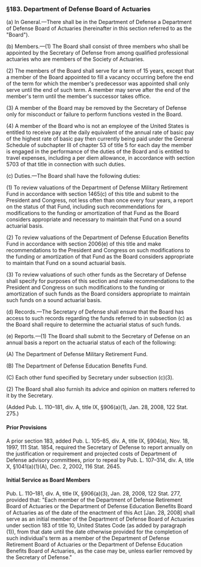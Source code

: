 ### §183. Department of Defense Board of Actuaries ###

(a) In General.—There shall be in the Department of Defense a Department of Defense Board of Actuaries (hereinafter in this section referred to as the "Board").

(b) Members.—(1) The Board shall consist of three members who shall be appointed by the Secretary of Defense from among qualified professional actuaries who are members of the Society of Actuaries.

(2) The members of the Board shall serve for a term of 15 years, except that a member of the Board appointed to fill a vacancy occurring before the end of the term for which the member's predecessor was appointed shall only serve until the end of such term. A member may serve after the end of the member's term until the member's successor takes office.

(3) A member of the Board may be removed by the Secretary of Defense only for misconduct or failure to perform functions vested in the Board.

(4) A member of the Board who is not an employee of the United States is entitled to receive pay at the daily equivalent of the annual rate of basic pay of the highest rate of basic pay then currently being paid under the General Schedule of subchapter III of chapter 53 of title 5 for each day the member is engaged in the performance of the duties of the Board and is entitled to travel expenses, including a per diem allowance, in accordance with section 5703 of that title in connection with such duties.

(c) Duties.—The Board shall have the following duties:

(1) To review valuations of the Department of Defense Military Retirement Fund in accordance with section 1465(c) of this title and submit to the President and Congress, not less often than once every four years, a report on the status of that Fund, including such recommendations for modifications to the funding or amortization of that Fund as the Board considers appropriate and necessary to maintain that Fund on a sound actuarial basis.

(2) To review valuations of the Department of Defense Education Benefits Fund in accordance with section 2006(e) of this title and make recommendations to the President and Congress on such modifications to the funding or amortization of that Fund as the Board considers appropriate to maintain that Fund on a sound actuarial basis.

(3) To review valuations of such other funds as the Secretary of Defense shall specify for purposes of this section and make recommendations to the President and Congress on such modifications to the funding or amortization of such funds as the Board considers appropriate to maintain such funds on a sound actuarial basis.

(d) Records.—The Secretary of Defense shall ensure that the Board has access to such records regarding the funds referred to in subsection (c) as the Board shall require to determine the actuarial status of such funds.

(e) Reports.—(1) The Board shall submit to the Secretary of Defense on an annual basis a report on the actuarial status of each of the following:

(A) The Department of Defense Military Retirement Fund.

(B) The Department of Defense Education Benefits Fund.

(C) Each other fund specified by Secretary under subsection (c)(3).

(2) The Board shall also furnish its advice and opinion on matters referred to it by the Secretary.

(Added Pub. L. 110–181, div. A, title IX, §906(a)(1), Jan. 28, 2008, 122 Stat. 275.)

#### Prior Provisions ####

A prior section 183, added Pub. L. 105–85, div. A, title IX, §904(a), Nov. 18, 1997, 111 Stat. 1854, required the Secretary of Defense to report annually on the justification or requirement and projected costs of Department of Defense advisory committees, prior to repeal by Pub. L. 107–314, div. A, title X, §1041(a)(1)(A), Dec. 2, 2002, 116 Stat. 2645.

#### Initial Service as Board Members ####

Pub. L. 110–181, div. A, title IX, §906(a)(3), Jan. 28, 2008, 122 Stat. 277, provided that: "Each member of the Department of Defense Retirement Board of Actuaries or the Department of Defense Education Benefits Board of Actuaries as of the date of the enactment of this Act [Jan. 28, 2008] shall serve as an initial member of the Department of Defense Board of Actuaries under section 183 of title 10, United States Code (as added by paragraph (1)), from that date until the date otherwise provided for the completion of such individual's term as a member of the Department of Defense Retirement Board of Actuaries or the Department of Defense Education Benefits Board of Actuaries, as the case may be, unless earlier removed by the Secretary of Defense."